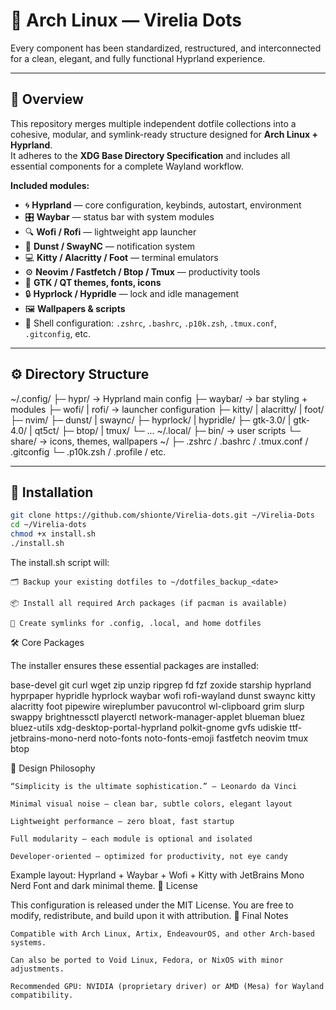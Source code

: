 # 🌌 Arch Linux — Virelia Dots
 
Every component has been standardized, restructured, and interconnected for a clean, elegant, and fully functional Hyprland experience.

---

## 🧩 Overview  
This repository merges multiple independent dotfile collections into a cohesive, modular, and symlink-ready structure designed for **Arch Linux + Hyprland**.  
It adheres to the **XDG Base Directory Specification** and includes all essential components for a complete Wayland workflow.

**Included modules:**  
- 🌀 **Hyprland** — core configuration, keybinds, autostart, environment  
- 🎛️ **Waybar** — status bar with system modules  
- 🔍 **Wofi / Rofi** — lightweight app launcher  
- 💬 **Dunst / SwayNC** — notification system  
- 💻 **Kitty / Alacritty / Foot** — terminal emulators  
- ⚙️ **Neovim / Fastfetch / Btop / Tmux** — productivity tools  
- 🎨 **GTK / QT themes, fonts, icons**  
- 🔒 **Hyprlock / Hypridle** — lock and idle management  
- 🖼️ **Wallpapers & scripts**  
- 🐚 Shell configuration: `.zshrc`, `.bashrc`, `.p10k.zsh`, `.tmux.conf`, `.gitconfig`, etc.  

---

## ⚙️ Directory Structure  

~/.config/
├─ hypr/ → Hyprland main config
├─ waybar/ → bar styling + modules
├─ wofi/ | rofi/ → launcher configuration
├─ kitty/ | alacritty/ | foot/
├─ nvim/
├─ dunst/ | swaync/
├─ hyprlock/ | hypridle/
├─ gtk-3.0/ | gtk-4.0/ | qt5ct/
├─ btop/ | tmux/
└─ ...
~/.local/
├─ bin/ → user scripts
└─ share/ → icons, themes, wallpapers
~/
├─ .zshrc / .bashrc / .tmux.conf / .gitconfig
└─ .p10k.zsh / .profile / etc.


---

## 🚀 Installation  

```bash
git clone https://github.com/shionte/Virelia-dots.git ~/Virelia-Dots
cd ~/Virelia-dots
chmod +x install.sh
./install.sh
```
The install.sh script will:

    🗂️ Backup your existing dotfiles to ~/dotfiles_backup_<date>

    📦 Install all required Arch packages (if pacman is available)

    🔗 Create symlinks for .config, .local, and home dotfiles

🛠️ Core Packages

The installer ensures these essential packages are installed:

base-devel git curl wget zip unzip ripgrep fd fzf zoxide starship
hyprland hyprpaper hypridle hyprlock
waybar wofi rofi-wayland dunst swaync
kitty alacritty foot
pipewire wireplumber pavucontrol wl-clipboard
grim slurp swappy brightnessctl playerctl network-manager-applet
blueman bluez bluez-utils
xdg-desktop-portal-hyprland polkit-gnome gvfs udiskie
ttf-jetbrains-mono-nerd noto-fonts noto-fonts-emoji
fastfetch neovim tmux btop

🎨 Design Philosophy

    “Simplicity is the ultimate sophistication.” — Leonardo da Vinci

    Minimal visual noise — clean bar, subtle colors, elegant layout

    Lightweight performance — zero bloat, fast startup

    Full modularity — each module is optional and isolated

    Developer-oriented — optimized for productivity, not eye candy
    
Example layout: Hyprland + Waybar + Wofi + Kitty with JetBrains Mono Nerd Font and dark minimal theme.
📄 License

This configuration is released under the MIT License.
You are free to modify, redistribute, and build upon it with attribution.
🧭 Final Notes

    Compatible with Arch Linux, Artix, EndeavourOS, and other Arch-based systems.

    Can also be ported to Void Linux, Fedora, or NixOS with minor adjustments.

    Recommended GPU: NVIDIA (proprietary driver) or AMD (Mesa) for Wayland compatibility.
